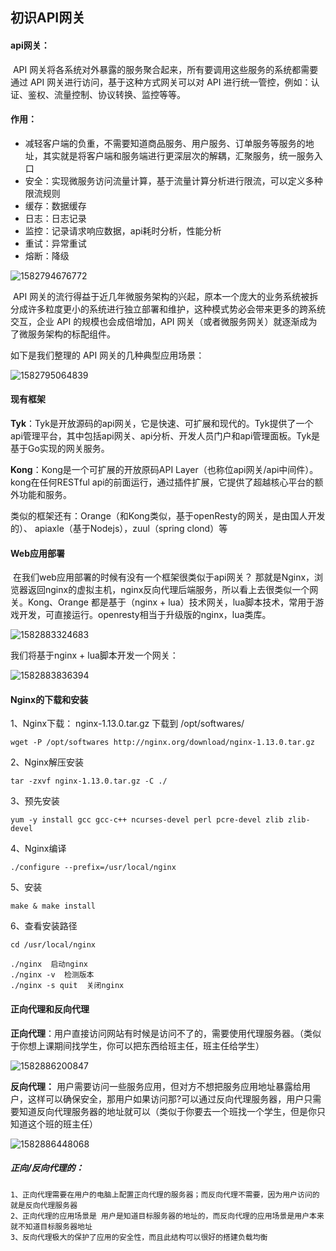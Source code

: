 ## 初识API网关

#### **api网关**： 

​	API 网关将各系统对外暴露的服务聚合起来，所有要调用这些服务的系统都需要通过 API 网关进行访问，基于这种方式网关可以对 API 进行统一管控，例如：认证、鉴权、流量控制、协议转换、监控等等。



#### **作用**：

- 减轻客户端的负重，不需要知道商品服务、用户服务、订单服务等服务的地址，其实就是将客户端和服务端进行更深层次的解耦，汇聚服务，统一服务入口
- 安全：实现微服务访问流量计算，基于流量计算分析进行限流，可以定义多种限流规则
- 缓存：数据缓存
- 日志：日志记录
- 监控：记录请求响应数据，api耗时分析，性能分析
- 重试：异常重试
- 熔断：降级



![1582794676772](C:\Users\Administrator\AppData\Roaming\Typora\typora-user-images\1582794676772.png)

​	API 网关的流行得益于近几年微服务架构的兴起，原本一个庞大的业务系统被拆分成许多粒度更小的系统进行独立部署和维护，这种模式势必会带来更多的跨系统交互，企业 API 的规模也会成倍增加，API 网关（或者微服务网关）就逐渐成为了微服务架构的标配组件。

如下是我们整理的 API 网关的几种典型应用场景：

![1582795064839](C:\Users\Administrator\AppData\Roaming\Typora\typora-user-images\1582795064839.png)



#### 现有框架

**Tyk**：Tyk是开放源码的api网关，它是快速、可扩展和现代的。Tyk提供了一个api管理平台，其中包括api网关、api分析、开发人员门户和api管理面板。Tyk是基于Go实现的网关服务。

**Kong**：Kong是一个可扩展的开放原码API Layer（也称位api网关/api中间件）。kong在任何RESTful api的前面运行，通过插件扩展，它提供了超越核心平台的额外功能和服务。

类似的框架还有：Orange（和Kong类似，基于openResty的网关，是由国人开发的）、 apiaxle（基于Nodejs），zuul（spring clond）等



#### Web应用部署

​	在我们web应用部署的时候有没有一个框架很类似于api网关？ 那就是Nginx，浏览器返回nginx的虚拟主机，nginx反向代理后端服务，所以看上去很类似一个网关。Kong、Orange 都是基于（nginx + lua）技术网关，lua脚本技术，常用于游戏开发，可直接运行。openresty相当于升级版的nginx，lua类库。

![1582883324683](C:\Users\Administrator\AppData\Roaming\Typora\typora-user-images\1582883324683.png)



我们将基于nginx + lua脚本开发一个网关：

![1582883836394](C:\Users\Administrator\AppData\Roaming\Typora\typora-user-images\1582883836394.png)



#### Nginx的下载和安装

1、Nginx下载： nginx-1.13.0.tar.gz  下载到 /opt/softwares/

```
wget -P /opt/softwares http://nginx.org/download/nginx-1.13.0.tar.gz
```

2、Nginx解压安装

```
tar -zxvf nginx-1.13.0.tar.gz -C ./
```

3、预先安装

```
yum -y install gcc gcc-c++ ncurses-devel perl pcre-devel zlib zlib-devel
```

4、Nginx编译

```
./configure --prefix=/usr/local/nginx
```

5、安装

```
make & make install
```

6、查看安装路径

```
cd /usr/local/nginx

./nginx  启动nginx
./nginx -v  检测版本
./nginx -s quit  关闭nginx  
```



#### 正向代理和反向代理

**正向代理**：用户直接访问网站有时候是访问不了的，需要使用代理服务器。（类似于你想上课期间找学生，你可以把东西给班主任，班主任给学生）

![1582886200847](C:\Users\Administrator\AppData\Roaming\Typora\typora-user-images\1582886200847.png)

**反向代理：** 用户需要访问一些服务应用，但对方不想把服务应用地址暴露给用户，这样可以确保安全，那用户如果访问那?可以通过反向代理服务器，用户只需要知道反向代理服务器的地址就可以（类似于你要去一个班找一个学生，但是你只知道这个班的班主任）

![1582886448068](C:\Users\Administrator\AppData\Roaming\Typora\typora-user-images\1582886448068.png)

##### 正向/反向代理的：

```
1、正向代理需要在用户的电脑上配置正向代理的服务器；而反向代理不需要，因为用户访问的就是反向代理服务器
2、正向代理的应用场景是 用户是知道目标服务器的地址的，而反向代理的应用场景是用户本来就不知道目标服务器地址
3、反向代理极大的保护了应用的安全性，而且此结构可以很好的搭建负载均衡
```


